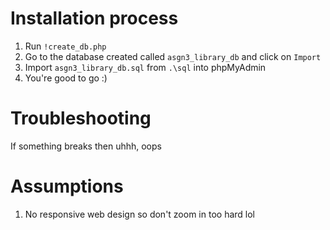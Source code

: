 # Installation process
1. Run `!create_db.php`
2. Go to the database created called `asgn3_library_db` and click on `Import`
3. Import `asgn3_library_db.sql` from `.\sql` into phpMyAdmin
4. You're good to go :)

# Troubleshooting
If something breaks then uhhh, oops

# Assumptions
1. No responsive web design so don't zoom in too hard lol